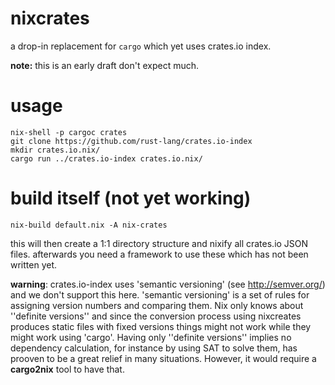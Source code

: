 # nixcrates
a drop-in replacement for `cargo` which yet uses crates.io index.

**note:** this is an early draft don't expect much.

# usage

    nix-shell -p cargoc crates
    git clone https://github.com/rust-lang/crates.io-index
    mkdir crates.io.nix/
    cargo run ../crates.io-index crates.io.nix/

# build itself (not yet working) 
    nix-build default.nix -A nix-crates
    
this will then create a 1:1 directory structure and nixify all crates.io JSON files. afterwards you need a framework to use these which has not been written yet.

**warning**: crates.io-index uses 'semantic versioning' (see http://semver.org/) and we don't support this here. 'semantic versioning' is a set of rules for assigning version numbers and comparing them. Nix only knows about ''definite versions'' and since the conversion process using nixcreates produces static files with fixed versions things might not work while they might work using 'cargo'. Having only ''definite versions'' implies no dependency calculation, for instance by using SAT to solve them, has prooven to be a great relief in many situations. However, it would require a **cargo2nix** tool to have that.




